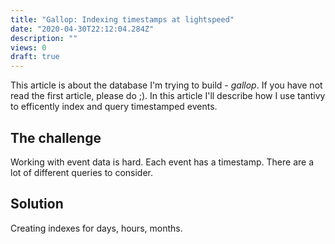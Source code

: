 ```yaml
---
title: "Gallop: Indexing timestamps at lightspeed"
date: "2020-04-30T22:12:04.284Z"
description: ""
views: 0
draft: true
---
```


<!--
Prewriting:
Idea: Writing about how search libraries can be used for timestamps.
More ideas:
- Tradeoffs
- What libraries exists
- What if the data does not fit in memory.
- What if the events are the same.
- Do you need to store induvidual events.
- Can you update events tantivy.
-->

This article is about the database I'm trying to build - _gallop_. If you have not read the first article, please do ;). In this article I'll describe how I use tantivy to efficently index and query timestamped events.

## The challenge

Working with event data is hard. Each event has a timestamp. There are a lot of different queries to consider.

## Solution

Creating indexes for days, hours, months.

